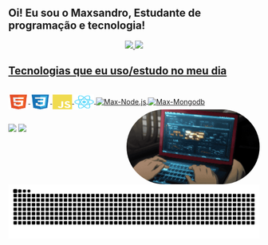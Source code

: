 ## Oi! Eu sou o Maxsandro, Estudante de programação e tecnologia!

<div align="center">
  <a href="https://github.com/MaxsandroProgrammer">
  <img height="180em" src="https://github-readme-stats.vercel.app/api?username=MaxsandroProgrammer&show_icons=true&theme=tokyonight&include_all_commits=true&count_private=true"/>
  <img height="180em" src="https://github-readme-stats.vercel.app/api/top-langs/?username=MaxsandroProgrammer&layout=compact&langs_count=7&theme=tokyonight"/>
</div>

## Tecnologias que eu uso/estudo no meu dia
<div style="display: inline_block"><br>
  <img align="center" alt="Max-HTML" height="30" width="40" src="https://raw.githubusercontent.com/devicons/devicon/master/icons/html5/html5-original.svg">
  <img align="center" alt="Max-CSS" height="30" width="40" src="https://raw.githubusercontent.com/devicons/devicon/master/icons/css3/css3-original.svg">
  <img align="center" alt="Max-Js" height="30" width="40" src="https://raw.githubusercontent.com/devicons/devicon/master/icons/javascript/javascript-plain.svg">
  <img align="center" alt="Max-React" height="30" width="40" src="https://raw.githubusercontent.com/devicons/devicon/master/icons/react/react-original.svg">
  <img align="center" alt="Max-Node.js" height="30" width="40" src="https://cdn.jsdelivr.net/gh/devicons/devicon/icons/nodejs/nodejs-original.svg">
  <img align="center" alt="Max-Mongodb" height="30" width="40" src="https://cdn.jsdelivr.net/gh/devicons/devicon/icons/mongodb/mongodb-original.svg">
  <img align="right" alt="Max" height="150" style="border-radius:100px;" src="https://github.com/MaxsandroProgrammer/MaxsandroProgrammer/blob/main/fc2116fb21de12a62d4b36c31bbb1e6f.gif">
</div>
  
##
 
<div>
  <a href="https://www.linkedin.com/in/maxsandro-aquino-da-paix%C3%A3o-681262236/" target="_blank"><img src="https://img.shields.io/badge/-LinkedIn-%230077B5?style=for-the-badge&logo=linkedin&logoColor=white" target="_blank"></a> 
  <a href = "mailto:maxsandro.sundry@gmail.com"><img src="https://img.shields.io/badge/-Gmail-%23333?style=for-the-badge&logo=gmail&logoColor=white" target="_blank"></a>
  
  ![Snake animation](https://github.com/MaxsandroProgrammer/MaxsandroProgrammer/blob/output/github-contribution-grid-snake.svg)
</div>
  
